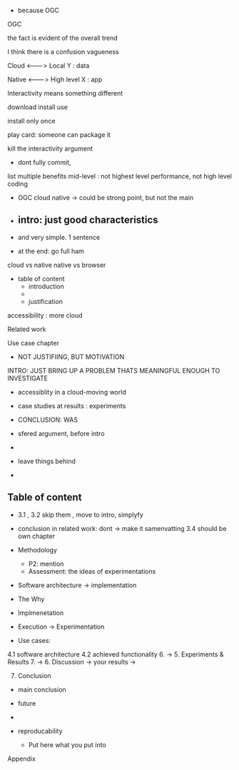 - because OGC 

OGC 

the fact is evident of the overall trend

I think there is a confusion
vagueness 

Cloud <---> Local Y : data 

Native <---> High level X : app

Interactivity means something different 

download install use 

install only once

play card: someone can package it 


kill the interactivity argument

- dont fully commit, 

list multiple benefits 
mid-level : not highest level performance, not high level coding 

- OGC cloud native -> could be strong point, but not the main

- intro: just good characteristics 
  - 

- and very simple. 1 sentence 

- at the end: go full ham

cloud vs native 
native vs browser

 

- table of content 
  - introduction
  - 
  - justification 


accessibility : more cloud 

Related work

Use case chapter 
- NOT JUSTIFIING, BUT MOTIVATION 

INTRO: JUST BRING UP A PROBLEM THATS MEANINGFUL ENOUGH TO INVESTIGATE 
- accessiblity in a cloud-moving world 
- case studies at results : experiments 

- CONCLUSION: WAS 


- sfered argument, before intro
- 

- leave things behind 
- 

Table of content 
- 
- 3.1 , 3.2 skip them , move to intro, simplyfy
- conclusion in related work: dont -> make it samenvatting 
3.4 should be own chapter 
- Methodology
  - P2: mention 
  - Assessment: the ideas of experimentations 
- Software architecture -> implementation
- The Why

- Implmenetation 
- Execution -> Experimentation
- Use cases: 

4.1 software architecture 
4.2 achieved functionality 
6. -> 5. Experiments & Results 
7. -> 6. Discussion -> your results 
   -> 

7. Conclusion 
 - main conclusion 
 - future 
 - 

- reproducability 
  - Put here what you put into 


Appendix 



 


